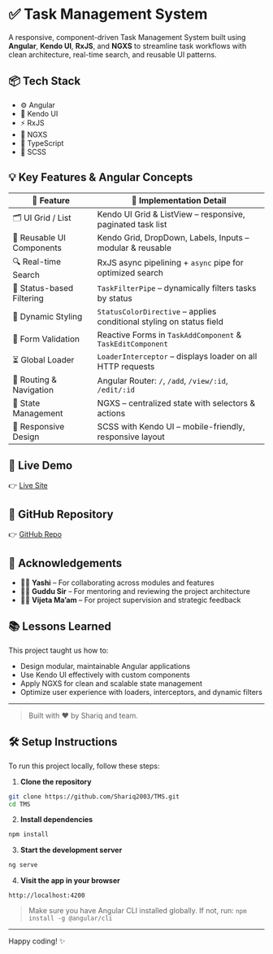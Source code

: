 # ✅ Task Management System

A responsive, component-driven Task Management System built using **Angular**, **Kendo UI**, **RxJS**, and **NGXS** to streamline task workflows with clean architecture, real-time search, and reusable UI patterns.

## 📦 Tech Stack

- ⚙️ Angular
- 🎨 Kendo UI
- ⚡ RxJS
- 🧠 NGXS
- 🎯 TypeScript
- 🧵 SCSS

## 💡 Key Features & Angular Concepts

| 🔑 Feature                                | 🧩 Implementation Detail                                                                 |
|------------------------------------------|-------------------------------------------------------------------------------------------|
| 🗂️ UI Grid / List                        | Kendo UI Grid & ListView – responsive, paginated task list                               |
| 🧱 Reusable UI Components                | Kendo Grid, DropDown, Labels, Inputs – modular & reusable                                |
| 🔍 Real-time Search                      | RxJS async pipelining + `async` pipe for optimized search                                |
| 🧪 Status-based Filtering                | `TaskFilterPipe` – dynamically filters tasks by status                                   |
| 🎨 Dynamic Styling                       | `StatusColorDirective` – applies conditional styling on status field                    |
| 📝 Form Validation                       | Reactive Forms in `TaskAddComponent` & `TaskEditComponent`                               |
| ⏳ Global Loader                         | `LoaderInterceptor` – displays loader on all HTTP requests                               |
| 🧭 Routing & Navigation                  | Angular Router: `/`, `/add`, `/view/:id`, `/edit/:id`                                   |
| 🧠 State Management                      | NGXS – centralized state with selectors & actions                                        |
| 📱 Responsive Design                     | SCSS with Kendo UI – mobile-friendly, responsive layout                                  |

## 🚀 Live Demo

👉 [Live Site](https://tms-flame.vercel.app/)

## 📁 GitHub Repository

👉 [GitHub Repo](https://github.com/Shariq2003/TMS)

## 🙌 Acknowledgements

- 👩‍💻 **Yashi** – For collaborating across modules and features
- 👨‍🏫 **Guddu Sir** – For mentoring and reviewing the project architecture
- 👩‍💼 **Vijeta Ma’am** – For project supervision and strategic feedback

## 📚 Lessons Learned

This project taught us how to:
- Design modular, maintainable Angular applications
- Use Kendo UI effectively with custom components
- Apply NGXS for clean and scalable state management
- Optimize user experience with loaders, interceptors, and dynamic filters

---

> Built with ❤️ by Shariq and team.

## 🛠️ Setup Instructions

To run this project locally, follow these steps:

1. **Clone the repository**
```bash
git clone https://github.com/Shariq2003/TMS.git
cd TMS
```

2. **Install dependencies**
```bash
npm install
```

3. **Start the development server**
```bash
ng serve
```

4. **Visit the app in your browser**
```
http://localhost:4200
```

> Make sure you have Angular CLI installed globally. If not, run: `npm install -g @angular/cli`

---

Happy coding! ✨

